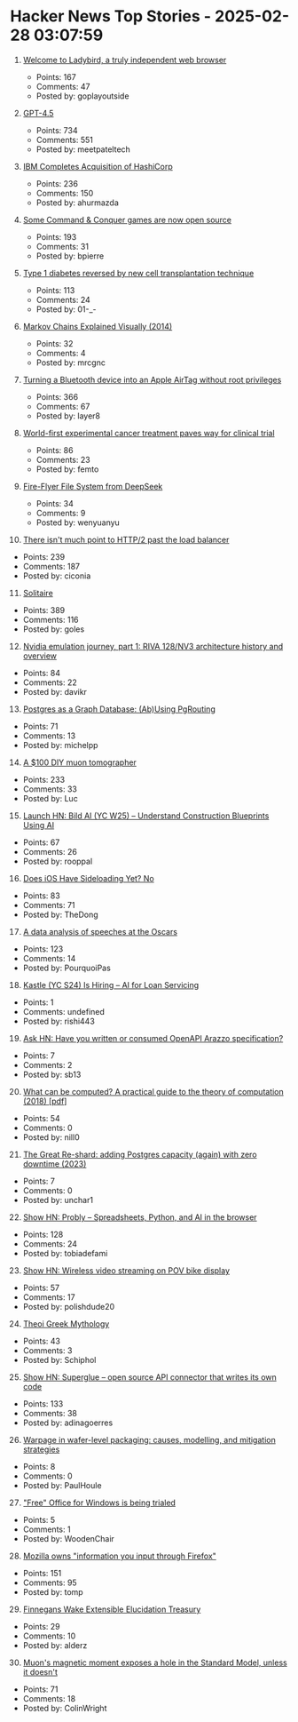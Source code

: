 # Hacker News Top Stories - 2025-02-28 03:07:59

1. [Welcome to Ladybird, a truly independent web browser](https://github.com/LadybirdBrowser/ladybird)
   - Points: 167
   - Comments: 47
   - Posted by: goplayoutside

2. [GPT-4.5](https://openai.com/index/introducing-gpt-4-5/)
   - Points: 734
   - Comments: 551
   - Posted by: meetpateltech

3. [IBM Completes Acquisition of HashiCorp](https://newsroom.ibm.com/2025-02-27-ibm-completes-acquisition-of-hashicorp,-creates-comprehensive,-end-to-end-hybrid-cloud-platform)
   - Points: 236
   - Comments: 150
   - Posted by: ahurmazda

4. [Some Command & Conquer games are now open source](https://github.com/electronicarts)
   - Points: 193
   - Comments: 31
   - Posted by: bpierre

5. [Type 1 diabetes reversed by new cell transplantation technique](https://newatlas.com/diabetes/islet-transplantation-type-1-diabetes/)
   - Points: 113
   - Comments: 24
   - Posted by: 01-_-

6. [Markov Chains Explained Visually (2014)](https://setosa.io/ev/markov-chains/)
   - Points: 32
   - Comments: 4
   - Posted by: mrcgnc

7. [Turning a Bluetooth device into an Apple AirTag without root privileges](https://nroottag.github.io/)
   - Points: 366
   - Comments: 67
   - Posted by: layer8

8. [World-first experimental cancer treatment paves way for clinical trial](https://www.wehi.edu.au/news/world-first-experimental-cancer-treatment-paves-way-for-clinical-trial/)
   - Points: 86
   - Comments: 23
   - Posted by: femto

9. [Fire-Flyer File System from DeepSeek](https://github.com/deepseek-ai/3FS)
   - Points: 34
   - Comments: 9
   - Posted by: wenyuanyu

10. [There isn't much point to HTTP/2 past the load balancer](https://byroot.github.io/ruby/performance/2025/02/24/http2-past-the-load-balancer.html)
   - Points: 239
   - Comments: 187
   - Posted by: ciconia

11. [Solitaire](https://localthunk.com/blog/solitaire)
   - Points: 389
   - Comments: 116
   - Posted by: goles

12. [Nvidia emulation journey, part 1: RIVA 128/NV3 architecture history and overview](https://86box.net/2025/02/25/riva128-part-1.html)
   - Points: 84
   - Comments: 22
   - Posted by: davikr

13. [Postgres as a Graph Database: (Ab)Using PgRouting](https://supabase.com/blog/pgrouting-postgres-graph-database)
   - Points: 71
   - Comments: 13
   - Posted by: michelpp

14. [A $100 DIY muon tomographer](https://spectrum.ieee.org/diy-muon-tomography)
   - Points: 233
   - Comments: 33
   - Posted by: Luc

15. [Launch HN: Bild AI (YC W25) – Understand Construction Blueprints Using AI](undefined)
   - Points: 67
   - Comments: 26
   - Posted by: rooppal

16. [Does iOS Have Sideloading Yet? No](https://doesioshavesideloadingyet.com/)
   - Points: 83
   - Comments: 71
   - Posted by: TheDong

17. [A data analysis of speeches at the Oscars](https://stephenfollows.com/p/harvey-weinstein-thanked-more-than-god)
   - Points: 123
   - Comments: 14
   - Posted by: PourquoiPas

18. [Kastle (YC S24) Is Hiring – AI for Loan Servicing](https://www.ycombinator.com/companies/kastle/jobs/ItDVKB7-founding-backend-engineer-at-kastle-s24)
   - Points: 1
   - Comments: undefined
   - Posted by: rishi443

19. [Ask HN: Have you written or consumed OpenAPI Arazzo specification?](undefined)
   - Points: 7
   - Comments: 2
   - Posted by: sb13

20. [What can be computed? A practical guide to the theory of computation (2018) [pdf]](https://www.softouch.on.ca/kb/data/What%20Can%20Be%20Computed.pdf)
   - Points: 54
   - Comments: 0
   - Posted by: nill0

21. [The Great Re-shard: adding Postgres capacity (again) with zero downtime (2023)](https://www.notion.com/blog/the-great-re-shard)
   - Points: 7
   - Comments: 0
   - Posted by: unchar1

22. [Show HN: Probly – Spreadsheets, Python, and AI in the browser](https://github.com/PragmaticMachineLearning/probly)
   - Points: 128
   - Comments: 24
   - Posted by: tobiadefami

23. [Show HN: Wireless video streaming on POV bike display](https://www.youtube.com/watch?v=o8n-bu2kKnc)
   - Points: 57
   - Comments: 17
   - Posted by: polishdude20

24. [Theoi Greek Mythology](https://www.theoi.com/)
   - Points: 43
   - Comments: 3
   - Posted by: Schiphol

25. [Show HN: Superglue – open source API connector that writes its own code](https://github.com/superglue-ai/superglue)
   - Points: 133
   - Comments: 38
   - Posted by: adinagoerres

26. [Warpage in wafer-level packaging: causes, modelling, and mitigation strategies](https://www.frontiersin.org/journals/electronics/articles/10.3389/felec.2024.1515860/full)
   - Points: 8
   - Comments: 0
   - Posted by: PaulHoule

27. ["Free" Office for Windows is being trialed](https://office-watch.com/2025/free-office-for-windows-is-being-trialed/)
   - Points: 5
   - Comments: 1
   - Posted by: WoodenChair

28. [Mozilla owns "information you input through Firefox"](https://www.mozilla.org/en-US/about/legal/terms/firefox/)
   - Points: 151
   - Comments: 95
   - Posted by: tomp

29. [Finnegans Wake Extensible Elucidation Treasury](http://fweet.org/)
   - Points: 29
   - Comments: 10
   - Posted by: alderz

30. [Muon's magnetic moment exposes a hole in the Standard Model, unless it doesn't](https://physicsworld.com/a/the-muons-magnetic-moment-exposes-a-huge-hole-in-the-standard-model-unless-it-doesnt/)
   - Points: 71
   - Comments: 18
   - Posted by: ColinWright

